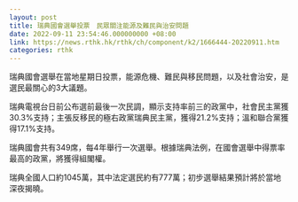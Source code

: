 ```yaml
---
layout: post
title: 瑞典國會選舉投票　民眾關注能源及難民與治安問題
date: 2022-09-11 23:54:46.000000000 +08:00
link: https://news.rthk.hk/rthk/ch/component/k2/1666444-20220911.htm
categories: rthk
---
```


瑞典國會選舉在當地星期日投票，能源危機、難民與移民問題，以及社會治安，是選民最關心的3大議題。

瑞典電視台日前公布選前最後一次民調，顯示支持率前三的政黨中，社會民主黨獲30.3%支持；主張反移民的極右政黨瑞典民主黨，獲得21.2%支持；溫和聯合黨獲得17.1%支持。

瑞典國會共有349席，每4年舉行一次選舉。根據瑞典法例，在國會選舉中得票率最高的政黨，將獲得組閣權。

瑞典全國人口約1045萬，其中法定選民約有777萬；初步選舉結果預計將於當地深夜揭曉。
